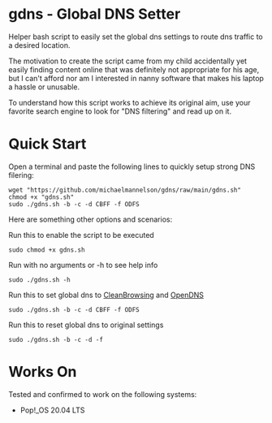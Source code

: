# gdns - Global DNS Setter

Helper bash script to easily set the global dns settings to route dns traffic to a desired location.

The motivation to create the script came from my child accidentally yet easily finding content online that was definitely not appropriate for his age, but I can't afford nor am I interested in nanny software that makes his laptop a hassle or unusable. 

To understand how this script works to achieve its original aim, use your favorite search engine to look for "DNS filtering" and read up on it.

# Quick Start

Open a terminal and paste the following lines to quickly setup strong DNS filering:

```
wget "https://github.com/michaelmannelson/gdns/raw/main/gdns.sh"
chmod +x "gdns.sh"
sudo ./gdns.sh -b -c -d CBFF -f ODFS
```

Here are something other options and scenarios:

  Run this to enable the script to be executed
  
  `sudo chmod +x gdns.sh`

  Run with no arguments or -h to see help info
  
  `sudo ./gdns.sh -h`

  Run this to set global dns to [CleanBrowsing](https://cleanbrowsing.org) and [OpenDNS](https://www.opendns.com/home-internet-security)
  
  `sudo ./gdns.sh -b -c -d CBFF -f ODFS`
  
  Run this to reset global dns to original settings
  
  `sudo ./gdns.sh -b -c -d -f`

# Works On
Tested and confirmed to work on the following systems:
  - Pop!_OS 20.04 LTS
